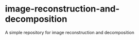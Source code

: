 # image-reconstruction-and-decomposition
A simple repository for image reconstruction and decomposition
